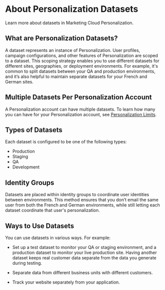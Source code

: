 

# About Personalization Datasets

Learn more about datasets in Marketing Cloud Personalization.

## What are Personalization Datasets?

A dataset represents an instance of Personalization. User profiles, campaign
configurations, and other features of Personalization are scoped to a dataset.
This scoping strategy enables you to use different datasets for different
sites, geographies, or deployment environments. For example, it's common to
split datasets between your QA and production environments, and it’s also
helpful to maintain separate datasets for your French and German sites.

## Multiple Datasets Per Personalization Account

A Personalization account can have multiple datasets. To learn how many you
can have for your Personalization account, see [Personalization
Limits](https://help.salesforce.com/s/articleView?id=sf.mc_pers_limits.htm&language=en_US&type=5
"Learn about the limits and capabilities in Marketing Cloud
Personalization.").

## Types of Datasets

Each dataset is configured to be one of the following types:

  * Production
  * Staging
  * QA
  * Development

## Identity Groups

Datasets are placed within identity groups to coordinate user identities
between environments. This method ensures that you don’t email the same user
from both the French and German environments, while still letting each dataset
coordinate that user's personalization.

## Ways to Use Datasets

You can use datasets in various ways. For example:

  * Set up a test dataset to monitor your QA or staging environment, and a production dataset to monitor your live production site. Having another dataset keeps real customer data separate from the data you generate during testing.

  * Separate data from different business units with different customers.

  * Track your website separately from your application.

